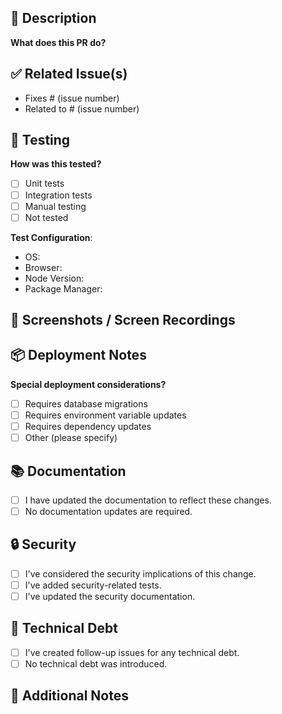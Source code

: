 <!-- Thanks for contributing! Please follow these guidelines before submitting your PR -->

## 📝 Description

**What does this PR do?**
<!-- A clear and concise description of what this PR does. -->

## ✅ Related Issue(s)

- Fixes # (issue number)
- Related to # (issue number)

## 🧪 Testing

**How was this tested?**
- [ ] Unit tests
- [ ] Integration tests
- [ ] Manual testing
- [ ] Not tested

**Test Configuration**:
- OS: 
- Browser: 
- Node Version: 
- Package Manager: 

## 📸 Screenshots / Screen Recordings
<!-- If applicable, add screenshots or screen recordings to help explain your changes. -->

## 📦 Deployment Notes
**Special deployment considerations?**
- [ ] Requires database migrations
- [ ] Requires environment variable updates
- [ ] Requires dependency updates
- [ ] Other (please specify)

## 📚 Documentation
- [ ] I have updated the documentation to reflect these changes.
- [ ] No documentation updates are required.

## 🔒 Security
- [ ] I've considered the security implications of this change.
- [ ] I've added security-related tests.
- [ ] I've updated the security documentation.

## 🧹 Technical Debt
- [ ] I've created follow-up issues for any technical debt.
- [ ] No technical debt was introduced.

## 📝 Additional Notes
<!-- Add any other context about the PR here. -->
